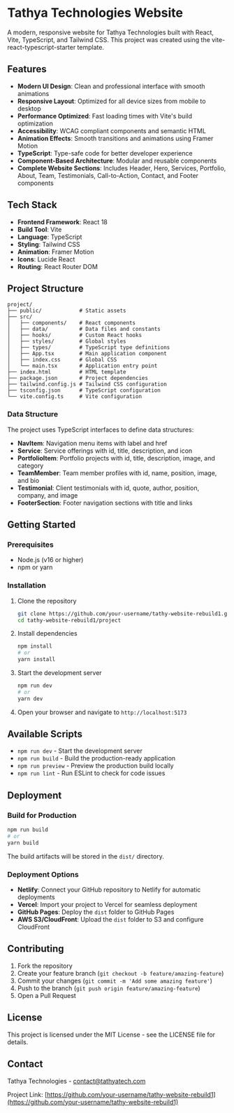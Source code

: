 # Tathya Technologies Website

A modern, responsive website for Tathya Technologies built with React, Vite, TypeScript, and Tailwind CSS. This project was created using the vite-react-typescript-starter template.

## Features

- **Modern UI Design**: Clean and professional interface with smooth animations
- **Responsive Layout**: Optimized for all device sizes from mobile to desktop
- **Performance Optimized**: Fast loading times with Vite's build optimization
- **Accessibility**: WCAG compliant components and semantic HTML
- **Animation Effects**: Smooth transitions and animations using Framer Motion
- **TypeScript**: Type-safe code for better developer experience
- **Component-Based Architecture**: Modular and reusable components
- **Complete Website Sections**: Includes Header, Hero, Services, Portfolio, About, Team, Testimonials, Call-to-Action, Contact, and Footer components

## Tech Stack

- **Frontend Framework**: React 18
- **Build Tool**: Vite
- **Language**: TypeScript
- **Styling**: Tailwind CSS
- **Animation**: Framer Motion
- **Icons**: Lucide React
- **Routing**: React Router DOM

## Project Structure

```
project/
├── public/            # Static assets
├── src/
│   ├── components/    # React components
│   ├── data/          # Data files and constants
│   ├── hooks/         # Custom React hooks
│   ├── styles/        # Global styles
│   ├── types/         # TypeScript type definitions
│   ├── App.tsx        # Main application component
│   ├── index.css      # Global CSS
│   └── main.tsx       # Application entry point
├── index.html         # HTML template
├── package.json       # Project dependencies
├── tailwind.config.js # Tailwind CSS configuration
├── tsconfig.json      # TypeScript configuration
└── vite.config.ts     # Vite configuration
```

### Data Structure

The project uses TypeScript interfaces to define data structures:

- **NavItem**: Navigation menu items with label and href
- **Service**: Service offerings with id, title, description, and icon
- **PortfolioItem**: Portfolio projects with id, title, description, image, and category
- **TeamMember**: Team member profiles with id, name, position, image, and bio
- **Testimonial**: Client testimonials with id, quote, author, position, company, and image
- **FooterSection**: Footer navigation sections with title and links

## Getting Started

### Prerequisites

- Node.js (v16 or higher)
- npm or yarn

### Installation

1. Clone the repository
   ```bash
   git clone https://github.com/your-username/tathy-website-rebuild1.git
   cd tathy-website-rebuild1/project
   ```

2. Install dependencies
   ```bash
   npm install
   # or
   yarn install
   ```

3. Start the development server
   ```bash
   npm run dev
   # or
   yarn dev
   ```

4. Open your browser and navigate to `http://localhost:5173`

## Available Scripts

- `npm run dev` - Start the development server
- `npm run build` - Build the production-ready application
- `npm run preview` - Preview the production build locally
- `npm run lint` - Run ESLint to check for code issues

## Deployment

### Build for Production

```bash
npm run build
# or
yarn build
```

The build artifacts will be stored in the `dist/` directory.

### Deployment Options

- **Netlify**: Connect your GitHub repository to Netlify for automatic deployments
- **Vercel**: Import your project to Vercel for seamless deployment
- **GitHub Pages**: Deploy the `dist` folder to GitHub Pages
- **AWS S3/CloudFront**: Upload the `dist` folder to S3 and configure CloudFront

## Contributing

1. Fork the repository
2. Create your feature branch (`git checkout -b feature/amazing-feature`)
3. Commit your changes (`git commit -m 'Add some amazing feature'`)
4. Push to the branch (`git push origin feature/amazing-feature`)
5. Open a Pull Request

## License

This project is licensed under the MIT License - see the LICENSE file for details.

## Contact

Tathya Technologies - [contact@tathyatech.com](mailto:contact@tathyatech.com)

Project Link: [https://github.com/your-username/tathy-website-rebuild1](https://github.com/your-username/tathy-website-rebuild1)
